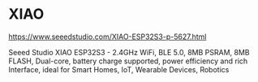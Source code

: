 # XIAO

https://www.seeedstudio.com/XIAO-ESP32S3-p-5627.html

Seeed Studio XIAO ESP32S3 - 2.4GHz WiFi, BLE 5.0, 8MB PSRAM, 8MB FLASH, Dual-core, battery charge supported, power efficiency and rich Interface, ideal for Smart Homes, IoT, Wearable Devices, Robotics

